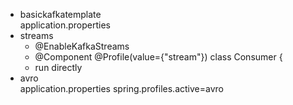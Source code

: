 - basickafkatemplate  
    application.properties
- streams  
    - @EnableKafkaStreams
    - @Component
    @Profile(value={"stream"})
    class Consumer {
    - run directly
- avro  
    application.properties
        spring.profiles.active=avro
